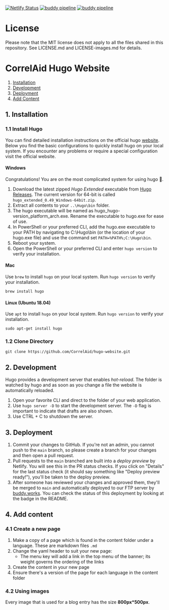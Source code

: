 [![Netlify Status](https://api.netlify.com/api/v1/badges/2c8e5dc8-1df6-4b21-bfdb-77af3b1d525a/deploy-status)](https://app.netlify.com/sites/jolly-boyd-ddf9b1/deploys) [![buddy pipeline](https://app.buddy.works/correlaid/hugo-website/pipelines/pipeline/278548/badge.svg?token=6a0bb1686911e5f7ac4a49c400da307388ecd3dfa40e8f56bd2ed996ace28902 "buddy pipeline")](https://app.buddy.works/correlaid/hugo-website/pipelines/pipeline/278548) [![buddy pipeline](https://app.buddy.works/correlaid/hugo-website/pipelines/pipeline/277663/badge.svg?token=6a0bb1686911e5f7ac4a49c400da307388ecd3dfa40e8f56bd2ed996ace28902 "buddy pipeline")](https://app.buddy.works/correlaid/hugo-website/pipelines/pipeline/277663)

# License 

Please note that the MIT license does not apply to all the files shared in this repository. See LICENSE.md and LICENSE-images.md for details.

# CorrelAid Hugo Website
1. [Installation](#1-installation)
2. [Development](#2-development)
3. [Deployment](#3-deployment)
4. [Add Content](#4-add-content)


## 1. Installation

### 1.1 Install Hugo

You can find detailed installation instructions on the official hugo [website](https://gohugo.io/getting-started/installing/). Below you find the basic configurations to quickly install hugo on your local system. If you encounter any problems or require a special configuration visit the official website.

#### Windows

Congratulations! You are on the most complicated system for using hugo :tada:.

1. Download the latest zipped _Hugo Extended_ executable from [Hugo Releases](https://github.com/gohugoio/hugo/releases). The current version for 64-bit is called `hugo_extended_0.49_Windows-64bit.zip`.
2. Extract all contents to your `..\Hugo\bin` folder.
3. The hugo executable will be named as hugo_hugo-version_platform_arch.exe. Rename the executable to hugo.exe for ease of use.
4. In PowerShell or your preferred CLI, add the hugo.exe executable to your PATH by navigating to C:\Hugo\bin (or the location of your hugo.exe file) and use the command set `PATH=%PATH%;C:\Hugo\bin`.
5. Reboot your system.
6. Open the PowerShell or your preferred CLI and enter `hugo version` to verify your installation.

#### Mac

Use `brew` to install `hugo` on your local system. Run `hugo version` to verify your installation.

```
brew install hugo
```

#### Linux (Ubuntu 18.04)

Use `apt` to install `hugo` on your local system. Run `hugo version` to verify your installation.

```
sudo apt-get install hugo
```

### 1.2 Clone Directory

```
git clone https://github.com/CorrelAid/hugo-website.git
```

## 2. Development

Hugo provides a development server that enables _hot-reload_. The folder is watched by hugo and as soon as you change a file the website is automatically reloaded.

1. Open your favorite CLI and direct to the folder of your web application.
2. Use `hugo server -D` to start the development server. The `-D` flag is important to indicate that drafts are also shown.
3. Use CTRL + C to shutdown the server.



## 3. Deployment

1. Commit your changes to GitHub. If you're not an admin, you cannot push to the `main` branch, so please create a branch for your changes and then open a pull request. 
2. Pull requests to the `main` branched are built into a _deploy preview_ by Netlify. You will see this in the PR status checks. If you click on "Details" for the last status check (it should say something like "Deploy preview ready!"), you'll be taken to the deploy preview.
3. After someone has reviewed your changes and approved them, they'll be merged to `main` and automatically deployed to our FTP server by [buddy.works](buddy.works). You can check the status of this deployment by looking at the badge in the README.

## 4. Add content

### 4.1 Create a new page

1. Make a copy of a page which is found in the content folder under a language. These are markdown files `.md`
2. Change the yaml header to suit your new page:
   * The menu key will add a link in the top menu of the banner; its weight governs the ordering of the links
3. Create the content in your new page 
4. Ensure there's a version of the page for each language in the content folder
   
 

### 4.2 Using images

Every image that is used for a blog entry has the size **800px\*500px**.
